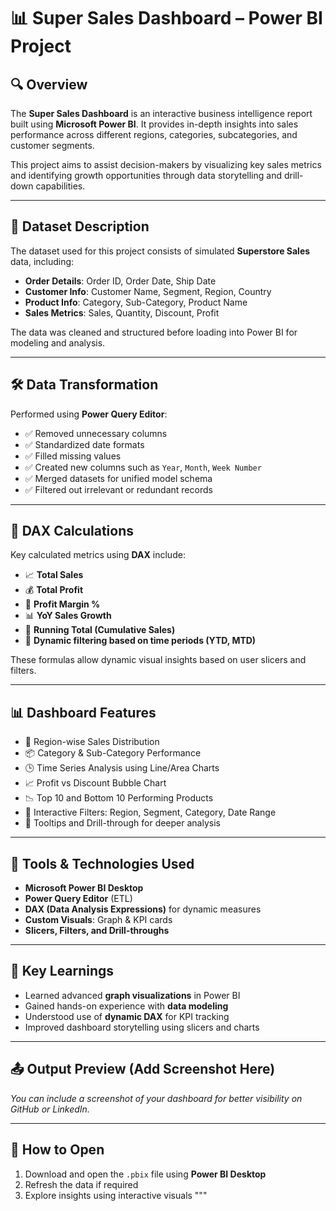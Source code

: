 

# 📊 Super Sales Dashboard – Power BI Project

## 🔍 Overview
The **Super Sales Dashboard** is an interactive business intelligence report built using **Microsoft Power BI**. It provides in-depth insights into sales performance across different regions, categories, subcategories, and customer segments.

This project aims to assist decision-makers by visualizing key sales metrics and identifying growth opportunities through data storytelling and drill-down capabilities.

---

## 🧾 Dataset Description
The dataset used for this project consists of simulated **Superstore Sales** data, including:

- **Order Details**: Order ID, Order Date, Ship Date
- **Customer Info**: Customer Name, Segment, Region, Country
- **Product Info**: Category, Sub-Category, Product Name
- **Sales Metrics**: Sales, Quantity, Discount, Profit

The data was cleaned and structured before loading into Power BI for modeling and analysis.

---

## 🛠️ Data Transformation
Performed using **Power Query Editor**:

- ✅ Removed unnecessary columns  
- ✅ Standardized date formats  
- ✅ Filled missing values  
- ✅ Created new columns such as `Year`, `Month`, `Week Number`  
- ✅ Merged datasets for unified model schema  
- ✅ Filtered out irrelevant or redundant records  

---

## 🧮 DAX Calculations
Key calculated metrics using **DAX** include:

- 📈 **Total Sales**
- 💰 **Total Profit**
- 🧮 **Profit Margin %**
- 📊 **YoY Sales Growth**
- 📆 **Running Total (Cumulative Sales)**
- 🧠 **Dynamic filtering based on time periods (YTD, MTD)**

These formulas allow dynamic visual insights based on user slicers and filters.

---

## 📊 Dashboard Features

- 📍 Region-wise Sales Distribution
- 📦 Category & Sub-Category Performance
- 🕒 Time Series Analysis using Line/Area Charts
- 📈 Profit vs Discount Bubble Chart
- 📉 Top 10 and Bottom 10 Performing Products
- 🔎 Interactive Filters: Region, Segment, Category, Date Range
- 📍 Tooltips and Drill-through for deeper analysis

---

## 🧰 Tools & Technologies Used

- **Microsoft Power BI Desktop**
- **Power Query Editor** (ETL)
- **DAX (Data Analysis Expressions)** for dynamic measures
- **Custom Visuals**: Graph & KPI cards
- **Slicers, Filters, and Drill-throughs**

---

## 📌 Key Learnings

- Learned advanced **graph visualizations** in Power BI
- Gained hands-on experience with **data modeling**
- Understood use of **dynamic DAX** for KPI tracking
- Improved dashboard storytelling using slicers and charts

---

## 📤 Output Preview (Add Screenshot Here)
_You can include a screenshot of your dashboard for better visibility on GitHub or LinkedIn._

---

## 📎 How to Open

1. Download and open the `.pbix` file using **Power BI Desktop**
2. Refresh the data if required
3. Explore insights using interactive visuals
"""



